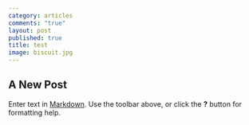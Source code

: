 ```yaml
---
category: articles
comments: "true"
layout: post
published: true
title: test
image: biscuit.jpg
---
```


## A New Post

Enter text in [Markdown](http://daringfireball.net/projects/markdown/). Use the toolbar above, or click the **?** button for formatting help.